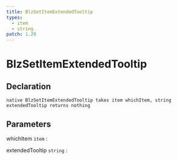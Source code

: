 ```yaml
---
title: BlzSetItemExtendedTooltip
types:
  - item
  - string
patch: 1.29
---
```


# BlzSetItemExtendedTooltip

## Declaration

```jass
native BlzSetItemExtendedTooltip takes item whichItem, string extendedTooltip returns nothing
```

## Parameters
whichItem `item`
: 

extendedTooltip `string`
: 
